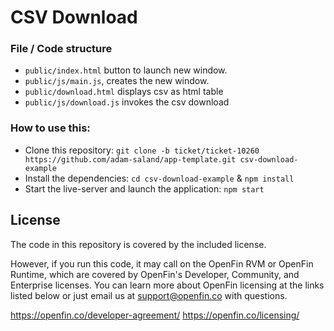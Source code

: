 # CSV Download

### File / Code structure
* `public/index.html` button to launch new window.
* `public/js/main.js`, creates the new window.
* `public/download.html` displays csv as html table
* `public/js/download.js` invokes the csv download

### How to use this:

* Clone this repository: `git clone -b ticket/ticket-10260 https://github.com/adam-saland/app-template.git csv-download-example`
* Install the dependencies: `cd csv-download-example` & `npm install`
* Start the live-server and launch the application: `npm start`

## License
The code in this repository is covered by the included license.

However, if you run this code, it may call on the OpenFin RVM or OpenFin Runtime, which are covered by OpenFin's Developer, Community, and Enterprise licenses. You can learn more about OpenFin licensing at the links listed below or just email us at support@openfin.co with questions.

https://openfin.co/developer-agreement/
https://openfin.co/licensing/
